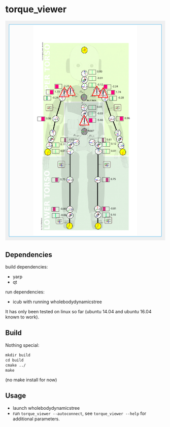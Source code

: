 # torque_viewer
![screenshot](https://raw.githubusercontent.com/inria-larsen/icub-wholebody-visualization/master/torque_viewer/res/Screenshot_20170301_160242.png)

## Dependencies

build dependencies:

* yarp
* qt

run dependencies:

* icub with running wholebodydynamicstree

It has only been tested on linux so far (ubuntu 14.04 and ubuntu 16.04 known to
work).

## Build

Nothing special:

```
mkdir build
cd build
cmake ../
make 
```

(no make install for now)

## Usage

* launch wholebodydynamicstree
* run `torque_viewer --autoconnect`, see `torque_viewer --help` for additional
  parameters.
